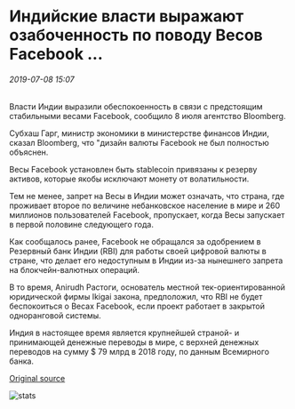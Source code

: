 # Индийские власти выражают озабоченность по поводу Весов Facebook ...

###### 2019-07-08 15:07

Власти Индии выразили обеспокоенность в связи с предстоящим стабильными весами Facebook, сообщило 8 июля агентство Bloomberg.

Субхаш Гарг, министр экономики в министерстве финансов Индии, сказал Bloomberg, что "дизайн валюты Facebook не был полностью объяснен.

Весы Facebook установлен быть stablecoin привязаны к резерву активов, которые якобы исключают монету от волатильности.

Тем не менее, запрет на Весы в Индии может означать, что страна, где проживает второе по величине небанковское население в мире и 260 миллионов пользователей Facebook, пропускает, когда Весы запускает в первой половине следующего года.

Как сообщалось ранее, Facebook не обращался за одобрением в Резервный банк Индии (RBI) для работы своей цифровой валюты в стране, что делает его недоступным в Индии из-за нынешнего запрета на блокчейн-валютных операций.

В то время, Anirudh Растоги, основатель местной тек-ориентированной юридической фирмы Ikigai закона, предположил, что RBI не будет беспокоиться о Весах Facebook, если проект работает в закрытой одноранговой системы.

Индия в настоящее время является крупнейшей страной- и принимающей денежные переводы в мире, с верхней денежных переводов на сумму $ 79 млрд в 2018 году, по данным Всемирного банка.

[Original source](https://cointelegraph.com/news/indian-authorities-express-concerns-over-facebooks-libra)

![stats](https://c.statcounter.com/11760860/0/a89fa40b/1/ "stats")